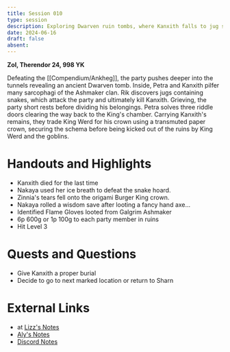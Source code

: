 ```yaml
---
title: Session 010
type: session
description: Exploring Dwarven ruin tombs, where Kanxith falls to jug snakes.
date: 2024-06-16
draft: false
absent:
---
```

**Zol, Therendor 24, 998 YK**

Defeating the [[Compendium/Ankheg]], the party pushes deeper into the tunnels revealing an ancient Dwarven tomb. Inside, Petra and Kanxith pilfer many sarcophagi of the Ashmaker clan. Rik discovers jugs containing snakes, which attack the party and ultimately kill Kanxith. Grieving, the party short rests before dividing his belongings. Petra solves three riddle doors clearing the way back to the King's chamber. Carrying Kanxith's remains, they trade King Werd for his crown using a transmuted paper crown, securing the schema before being kicked out of the ruins by King Werd and the goblins.
# Handouts and Highlights
- Kanxith died for the last time  
- Nakaya used her ice breath to defeat the snake hoard.  
- Zinnia's tears fell onto the origami Burger King crown.  
- Nakaya rolled a wisdom save after looting a fancy hand axe...  
- Identified Flame Gloves looted from Galgrim Ashmaker  
- 6p 600g or 1p 100g to each party member in ruins  
- Hit Level 3
# Quests and Questions
- Give Kanxith a proper burial  
- Decide to go to next marked location or return to Sharn
# External Links
- at [Lizz's Notes](https://docs.google.com/document/d/1J33aBWlHE9Q3B2MMNnUZiaMUoW-X7qpKUtETTQmvalc/edit)
- [Aly's Notes](https://docs.google.com/document/d/1fSQjHnHHLE2g8VXjjjo7_mex3K2nn8vOA5Q_iREG5QU/edit)
- [Discord Notes](https://discord.com/channels/283480767844057088/1208993465531105380/1252028681547681863)